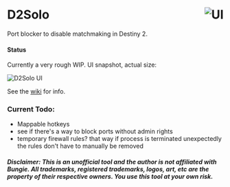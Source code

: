 # D2Solo<a href="https://ci.appveyor.com/project/fmmmlee/gw2-addon-manager"><img src="https://ci.appveyor.com/project/fmmmlee/d2solo" alt="UI" align="right"/></a>
Port blocker to disable matchmaking in Destiny 2.

#### Status

Currently a very rough WIP. UI snapshot, actual size:

![D2Solo UI](https://user-images.githubusercontent.com/30479162/74578887-09475500-4f4c-11ea-8484-a23357fc08e2.png)

See the [wiki](https://github.com/fmmmlee/D2Solo/wiki) for info.

### Current Todo:

- Mappable hotkeys
- see if there's a way to block ports without admin rights
- temporary firewall rules? that way if process is terminated unexpectedly the rules don't have to manually be removed



##### Disclaimer: This is an unofficial tool and the author is not affiliated with Bungie. All trademarks, registered trademarks, logos, art, etc are the property of their respective owners. You use this tool at your own risk.
